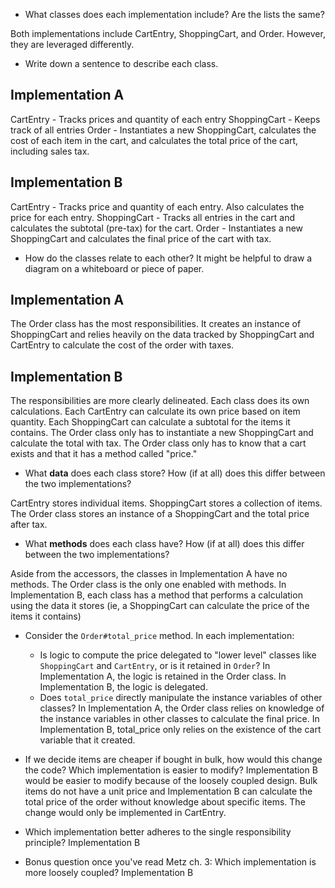 - What classes does each implementation include? Are the lists the same?

Both implementations include CartEntry, ShoppingCart, and Order. However, they are leveraged differently.

- Write down a sentence to describe each class.
## Implementation A
CartEntry - Tracks prices and quantity of each entry
ShoppingCart - Keeps track of all entries
Order - Instantiates a new ShoppingCart, calculates the cost of each item in the cart, and calculates the total price of the cart, including sales tax.

## Implementation B
CartEntry - Tracks price and quantity of each entry. Also calculates the price for each entry.
ShoppingCart - Tracks all entries in the cart and calculates the subtotal (pre-tax) for the cart.
Order - Instantiates a new ShoppingCart and calculates the final price of the cart with tax.


- How do the classes relate to each other? It might be helpful to draw a diagram on a whiteboard or piece of paper.
## Implementation A

The Order class has the most responsibilities. It creates an instance of ShoppingCart and relies heavily on the data tracked by ShoppingCart and CartEntry to calculate the cost of the order with taxes.

## Implementation B

The responsibilities are more clearly delineated. Each class does its own calculations.
Each CartEntry can calculate its own price based on item quantity. Each ShoppingCart can calculate a subtotal for the items it contains. The Order class only has to instantiate a new ShoppingCart and calculate the total with tax. The Order class only has to know that a cart exists and that it has a method called "price."


- What **data** does each class store? How (if at all) does this differ between the two implementations?

CartEntry stores individual items. ShoppingCart stores a collection of items. The Order class stores an instance of a ShoppingCart and the total price after tax.

- What **methods** does each class have? How (if at all) does this differ between the two implementations?

Aside from the accessors, the classes in Implementation A have no methods. The Order class is the only one enabled with methods. In Implementation B, each class has a method that performs a calculation using the data it stores (ie, a ShoppingCart can calculate the price of the items it contains)

- Consider the `Order#total_price` method. In each implementation:
    - Is logic to compute the price delegated to "lower level" classes like `ShoppingCart` and `CartEntry`, or is it retained in `Order`?
    In Implementation A, the logic is retained in the Order class. In Implementation B, the logic is delegated.
    - Does `total_price` directly manipulate the instance variables of other classes?
    In Implementation A, the Order class relies on knowledge of the instance variables in other classes to calculate the final price. In Implementation B, total_price only relies on the existence of the cart variable that it created.

- If we decide items are cheaper if bought in bulk, how would this change the code? Which implementation is easier to modify?
Implementation B would be easier to modify because of the loosely coupled design. Bulk items do not have a unit price and Implementation B can calculate the total price of the order without knowledge about specific items. The change would only be implemented in CartEntry.

- Which implementation better adheres to the single responsibility principle?
Implementation B
- Bonus question once you've read Metz ch. 3: Which implementation is more loosely coupled? Implementation B 
